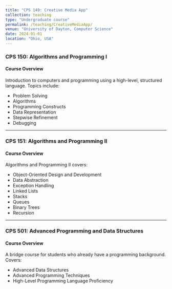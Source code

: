 ```yaml
---
title: "CPS 149: Creative Media App"
collection: teaching
type: "Undergraduate course"
permalink: /teaching/CreativeMediaApp/
venue: "University of Dayton, Computer Science"
date: 2024-01-01
location: "Ohio, USA"
---
```


### CPS 150: Algorithms and Programming I

#### Course Overview

Introduction to computers and programming using a high-level, structured language. Topics include:
- Problem Solving
- Algorithms
- Programming Constructs
- Data Representation
- Stepwise Refinement
- Debugging

---

### CPS 151: Algorithms and Programming II

#### Course Overview

Algorithms and Programming II covers:
- Object-Oriented Design and Development
- Data Abstraction
- Exception Handling
- Linked Lists
- Stacks
- Queues
- Binary Trees
- Recursion

---

### CPS 501: Advanced Programming and Data Structures

#### Course Overview

A bridge course for students who already have a programming background. Covers:
- Advanced Data Structures
- Advanced Programming Techniques
- High-Level Programming Language Proficiency
